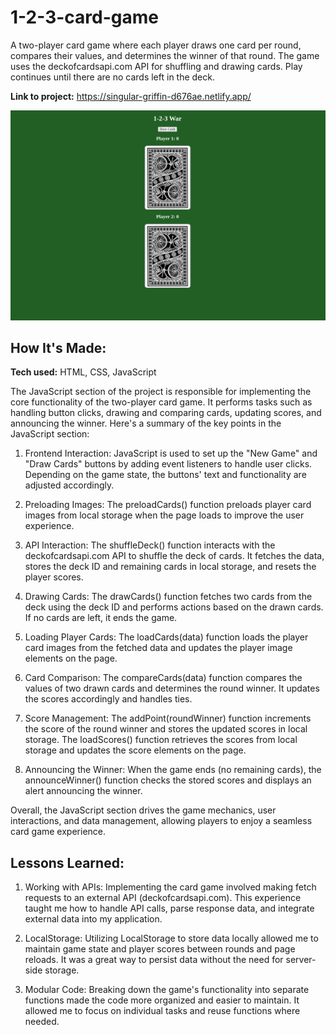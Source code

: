 # 1-2-3-card-game

A two-player card game where each player draws one card per round, compares their values, and determines the winner of that round. The game uses the deckofcardsapi.com API for shuffling and drawing cards. Play continues until there are no cards left in the deck.

**Link to project:** https://singular-griffin-d676ae.netlify.app/

![game board](img/screenshot.png)

## How It's Made:

**Tech used:** HTML, CSS, JavaScript

The JavaScript section of the project is responsible for implementing the core functionality of the two-player card game. It performs tasks such as handling button clicks, drawing and comparing cards, updating scores, and announcing the winner. Here's a summary of the key points in the JavaScript section:

1. Frontend Interaction: JavaScript is used to set up the "New Game" and "Draw Cards" buttons by adding event listeners to handle user clicks. Depending on the game state, the buttons' text and functionality are adjusted accordingly.

2. Preloading Images: The preloadCards() function preloads player card images from local storage when the page loads to improve the user experience.

3. API Interaction: The shuffleDeck() function interacts with the deckofcardsapi.com API to shuffle the deck of cards. It fetches the data, stores the deck ID and remaining cards in local storage, and resets the player scores.

4. Drawing Cards: The drawCards() function fetches two cards from the deck using the deck ID and performs actions based on the drawn cards. If no cards are left, it ends the game.

5. Loading Player Cards: The loadCards(data) function loads the player card images from the fetched data and updates the player image elements on the page.

6. Card Comparison: The compareCards(data) function compares the values of two drawn cards and determines the round winner. It updates the scores accordingly and handles ties.

7. Score Management: The addPoint(roundWinner) function increments the score of the round winner and stores the updated scores in local storage. The loadScores() function retrieves the scores from local storage and updates the score elements on the page.

8. Announcing the Winner: When the game ends (no remaining cards), the announceWinner() function checks the stored scores and displays an alert announcing the winner.

Overall, the JavaScript section drives the game mechanics, user interactions, and data management, allowing players to enjoy a seamless card game experience.

## Lessons Learned:

1. Working with APIs: Implementing the card game involved making fetch requests to an external API (deckofcardsapi.com). This experience taught me how to handle API calls, parse response data, and integrate external data into my application.

2. LocalStorage: Utilizing LocalStorage to store data locally allowed me to maintain game state and player scores between rounds and page reloads. It was a great way to persist data without the need for server-side storage.

3. Modular Code: Breaking down the game's functionality into separate functions made the code more organized and easier to maintain. It allowed me to focus on individual tasks and reuse functions where needed.